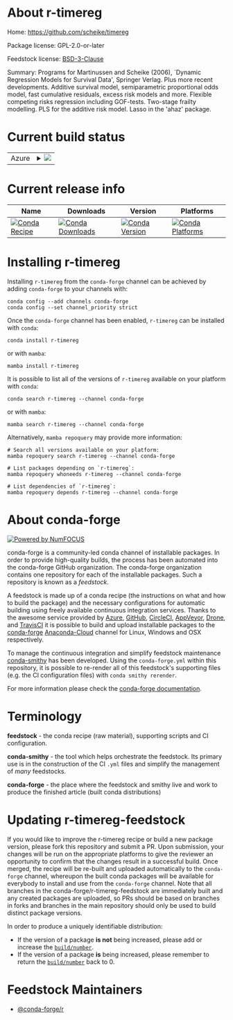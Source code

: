 About r-timereg
===============

Home: https://github.com/scheike/timereg

Package license: GPL-2.0-or-later

Feedstock license: [BSD-3-Clause](https://github.com/conda-forge/r-timereg-feedstock/blob/main/LICENSE.txt)

Summary: Programs for Martinussen and Scheike (2006), `Dynamic Regression Models for Survival Data', Springer Verlag.  Plus more recent developments. Additive survival model, semiparametric proportional odds model, fast cumulative residuals, excess risk models and more. Flexible competing risks regression including GOF-tests. Two-stage frailty modelling. PLS for the additive risk model. Lasso in the 'ahaz' package.

Current build status
====================


<table>
    
  <tr>
    <td>Azure</td>
    <td>
      <details>
        <summary>
          <a href="https://dev.azure.com/conda-forge/feedstock-builds/_build/latest?definitionId=1739&branchName=main">
            <img src="https://dev.azure.com/conda-forge/feedstock-builds/_apis/build/status/r-timereg-feedstock?branchName=main">
          </a>
        </summary>
        <table>
          <thead><tr><th>Variant</th><th>Status</th></tr></thead>
          <tbody><tr>
              <td>linux_64_r_base4.1</td>
              <td>
                <a href="https://dev.azure.com/conda-forge/feedstock-builds/_build/latest?definitionId=1739&branchName=main">
                  <img src="https://dev.azure.com/conda-forge/feedstock-builds/_apis/build/status/r-timereg-feedstock?branchName=main&jobName=linux&configuration=linux_64_r_base4.1" alt="variant">
                </a>
              </td>
            </tr><tr>
              <td>linux_64_r_base4.2</td>
              <td>
                <a href="https://dev.azure.com/conda-forge/feedstock-builds/_build/latest?definitionId=1739&branchName=main">
                  <img src="https://dev.azure.com/conda-forge/feedstock-builds/_apis/build/status/r-timereg-feedstock?branchName=main&jobName=linux&configuration=linux_64_r_base4.2" alt="variant">
                </a>
              </td>
            </tr><tr>
              <td>osx_64_r_base4.1</td>
              <td>
                <a href="https://dev.azure.com/conda-forge/feedstock-builds/_build/latest?definitionId=1739&branchName=main">
                  <img src="https://dev.azure.com/conda-forge/feedstock-builds/_apis/build/status/r-timereg-feedstock?branchName=main&jobName=osx&configuration=osx_64_r_base4.1" alt="variant">
                </a>
              </td>
            </tr><tr>
              <td>osx_64_r_base4.2</td>
              <td>
                <a href="https://dev.azure.com/conda-forge/feedstock-builds/_build/latest?definitionId=1739&branchName=main">
                  <img src="https://dev.azure.com/conda-forge/feedstock-builds/_apis/build/status/r-timereg-feedstock?branchName=main&jobName=osx&configuration=osx_64_r_base4.2" alt="variant">
                </a>
              </td>
            </tr><tr>
              <td>win_64</td>
              <td>
                <a href="https://dev.azure.com/conda-forge/feedstock-builds/_build/latest?definitionId=1739&branchName=main">
                  <img src="https://dev.azure.com/conda-forge/feedstock-builds/_apis/build/status/r-timereg-feedstock?branchName=main&jobName=win&configuration=win_64_" alt="variant">
                </a>
              </td>
            </tr>
          </tbody>
        </table>
      </details>
    </td>
  </tr>
</table>

Current release info
====================

| Name | Downloads | Version | Platforms |
| --- | --- | --- | --- |
| [![Conda Recipe](https://img.shields.io/badge/recipe-r--timereg-green.svg)](https://anaconda.org/conda-forge/r-timereg) | [![Conda Downloads](https://img.shields.io/conda/dn/conda-forge/r-timereg.svg)](https://anaconda.org/conda-forge/r-timereg) | [![Conda Version](https://img.shields.io/conda/vn/conda-forge/r-timereg.svg)](https://anaconda.org/conda-forge/r-timereg) | [![Conda Platforms](https://img.shields.io/conda/pn/conda-forge/r-timereg.svg)](https://anaconda.org/conda-forge/r-timereg) |

Installing r-timereg
====================

Installing `r-timereg` from the `conda-forge` channel can be achieved by adding `conda-forge` to your channels with:

```
conda config --add channels conda-forge
conda config --set channel_priority strict
```

Once the `conda-forge` channel has been enabled, `r-timereg` can be installed with `conda`:

```
conda install r-timereg
```

or with `mamba`:

```
mamba install r-timereg
```

It is possible to list all of the versions of `r-timereg` available on your platform with `conda`:

```
conda search r-timereg --channel conda-forge
```

or with `mamba`:

```
mamba search r-timereg --channel conda-forge
```

Alternatively, `mamba repoquery` may provide more information:

```
# Search all versions available on your platform:
mamba repoquery search r-timereg --channel conda-forge

# List packages depending on `r-timereg`:
mamba repoquery whoneeds r-timereg --channel conda-forge

# List dependencies of `r-timereg`:
mamba repoquery depends r-timereg --channel conda-forge
```


About conda-forge
=================

[![Powered by
NumFOCUS](https://img.shields.io/badge/powered%20by-NumFOCUS-orange.svg?style=flat&colorA=E1523D&colorB=007D8A)](https://numfocus.org)

conda-forge is a community-led conda channel of installable packages.
In order to provide high-quality builds, the process has been automated into the
conda-forge GitHub organization. The conda-forge organization contains one repository
for each of the installable packages. Such a repository is known as a *feedstock*.

A feedstock is made up of a conda recipe (the instructions on what and how to build
the package) and the necessary configurations for automatic building using freely
available continuous integration services. Thanks to the awesome service provided by
[Azure](https://azure.microsoft.com/en-us/services/devops/), [GitHub](https://github.com/),
[CircleCI](https://circleci.com/), [AppVeyor](https://www.appveyor.com/),
[Drone](https://cloud.drone.io/welcome), and [TravisCI](https://travis-ci.com/)
it is possible to build and upload installable packages to the
[conda-forge](https://anaconda.org/conda-forge) [Anaconda-Cloud](https://anaconda.org/)
channel for Linux, Windows and OSX respectively.

To manage the continuous integration and simplify feedstock maintenance
[conda-smithy](https://github.com/conda-forge/conda-smithy) has been developed.
Using the ``conda-forge.yml`` within this repository, it is possible to re-render all of
this feedstock's supporting files (e.g. the CI configuration files) with ``conda smithy rerender``.

For more information please check the [conda-forge documentation](https://conda-forge.org/docs/).

Terminology
===========

**feedstock** - the conda recipe (raw material), supporting scripts and CI configuration.

**conda-smithy** - the tool which helps orchestrate the feedstock.
                   Its primary use is in the construction of the CI ``.yml`` files
                   and simplify the management of *many* feedstocks.

**conda-forge** - the place where the feedstock and smithy live and work to
                  produce the finished article (built conda distributions)


Updating r-timereg-feedstock
============================

If you would like to improve the r-timereg recipe or build a new
package version, please fork this repository and submit a PR. Upon submission,
your changes will be run on the appropriate platforms to give the reviewer an
opportunity to confirm that the changes result in a successful build. Once
merged, the recipe will be re-built and uploaded automatically to the
`conda-forge` channel, whereupon the built conda packages will be available for
everybody to install and use from the `conda-forge` channel.
Note that all branches in the conda-forge/r-timereg-feedstock are
immediately built and any created packages are uploaded, so PRs should be based
on branches in forks and branches in the main repository should only be used to
build distinct package versions.

In order to produce a uniquely identifiable distribution:
 * If the version of a package **is not** being increased, please add or increase
   the [``build/number``](https://docs.conda.io/projects/conda-build/en/latest/resources/define-metadata.html#build-number-and-string).
 * If the version of a package **is** being increased, please remember to return
   the [``build/number``](https://docs.conda.io/projects/conda-build/en/latest/resources/define-metadata.html#build-number-and-string)
   back to 0.

Feedstock Maintainers
=====================

* [@conda-forge/r](https://github.com/conda-forge/r/)

